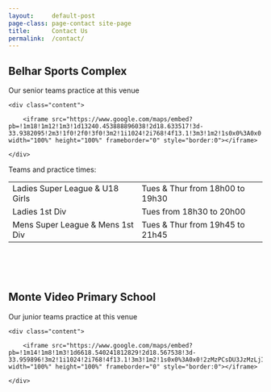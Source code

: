 ```yaml
---
layout: 	default-post
page-class: page-contact site-page
title: 		Contact Us
permalink: 	/contact/
---
```


<h2>Belhar Sports Complex</h2>
<p>Our senior teams practice at this venue</p>
<div class="google-map">

	<div class="content">
	
		<iframe src="https://www.google.com/maps/embed?pb=!1m18!1m12!1m3!1d13240.453888896038!2d18.633517!3d-33.9382095!2m3!1f0!2f0!3f0!3m2!1i1024!2i768!4f13.1!3m3!1m2!1s0x0%3A0x0!2zMzPCsDU2JzE3LjYiUyAxOMKwMzgnMDAuNyJF!5e0!3m2!1sen!2s!4v1404932959567" width="100%" height="100%" frameborder="0" style="border:0"></iframe>
	
	</div>

</div>

<p>Teams and practice times:</p>

<table>
	<tr>
		<td>Ladies Super League & U18 Girls</td>
		<td>Tues & Thur from 18h00 to 19h30</td>
	</tr>
	<tr class="mvbc">
		<td>Ladies 1st Div</td>
		<td>Tues from 18h30 to 20h00</td>
	</tr>
	<tr>
		<td>Mens Super League & Mens 1st Div</td>
		<td>Tues & Thur from 19h45 to 21h45</td>
	</tr>
</table>


<br/><br/><br/>

<h2>Monte Video Primary School</h2>
<p>Our junior teams practice at this venue</p>
<div class="google-map">

	<div class="content">
	
		<iframe src="https://www.google.com/maps/embed?pb=!1m14!1m8!1m3!1d6618.540241812829!2d18.567538!3d-33.959896!3m2!1i1024!2i768!4f13.1!3m3!1m2!1s0x0%3A0x0!2zMzPCsDU3JzMzLjIiUyAxOMKwMzQnMTkuNCJF!5e0!3m2!1sen!2s!4v1404933342359" width="100%" height="100%" frameborder="0" style="border:0"></iframe>
	
	</div>

</div>
